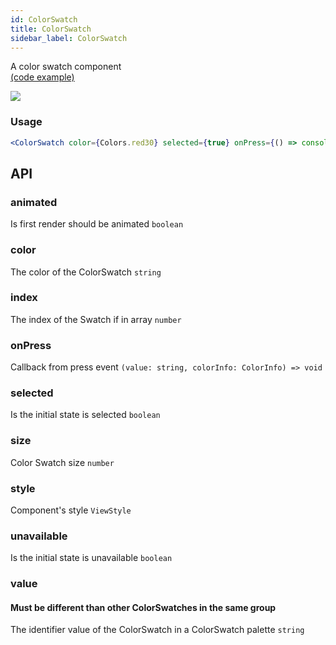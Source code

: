 ```yaml
---
id: ColorSwatch
title: ColorSwatch
sidebar_label: ColorSwatch
---
```


A color swatch component  
[(code example)](https://github.com/wix/react-native-ui-lib/blob/master/demo/src/screens/componentScreens/ColorPickerScreen.tsx)
<div style={{display: 'flex', flexDirection: 'row', overflowX: 'auto', maxHeight: '500px', alignItems: 'center'}}><img style={{maxHeight: '420px'}} src={'https://github.com/wix/react-native-ui-lib/blob/master/demo/showcase/ColorPalette/ColorPalette.gif?raw=true'}/>

</div>

### Usage
``` jsx live
<ColorSwatch color={Colors.red30} selected={true} onPress={() => console.log('pressed')}/>
```
## API
### animated
Is first render should be animated
`boolean ` 

### color
The color of the ColorSwatch
`string ` 

### index
The index of the Swatch if in array
`number ` 

### onPress
Callback from press event
`(value: string, colorInfo: ColorInfo) => void ` 

### selected
Is the initial state is selected
`boolean ` 

### size
Color Swatch size
`number ` 

### style
Component's style
`ViewStyle ` 

### unavailable
Is the initial state is unavailable
`boolean ` 

### value
#### Must be different than other ColorSwatches in the same group
The identifier value of the ColorSwatch in a ColorSwatch palette
`string ` 


